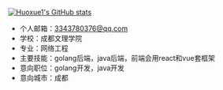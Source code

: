 <span>[![Huoxue1's GitHub stats](https://github-readme-stats.vercel.app/api?username=huoxue1&show_icons=true&theme=radical)](https://github.com/anuraghazra/github-readme-stats)</span>

+ 个人邮箱：3343780376@qq.com
+ 学校：成都文理学院
+ 专业：网络工程
+ 主要技能：golang后端，java后端，前端会用react和vue套框架
+ 意向职位：golang开发，java开发
+ 意向城市：成都

<!--
<span>[![Top Langs](https://github-readme-stats.vercel.app/api/top-langs/?username=huoxue1&hide=JavaScript,HTML,TypeScript)](https://github.com/anuraghazra/github-readme-stats)
</span>
-->
<!--
**huoxue1/huoxue1** is a ✨ _special_ ✨ repository because its `README.md` (this file) appears on your GitHub profile.

Here are some ideas to get you started:

- 🔭 I’m currently working on ...
- 🌱 I’m currently learning ...
- 👯 I’m looking to collaborate on ...
- 🤔 I’m looking for help with ...
- 💬 Ask me about ...
- 📫 How to reach me: ...
- 😄 Pronouns: ...
- ⚡ Fun fact: ...
-->
